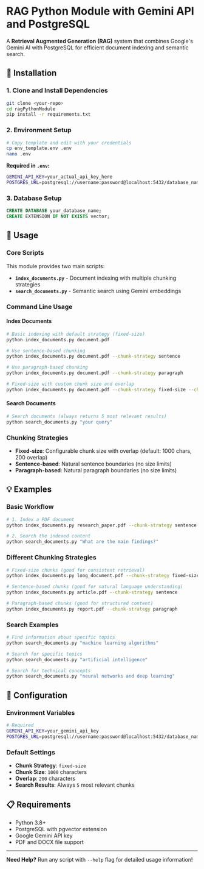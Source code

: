 # RAG Python Module with Gemini API and PostgreSQL

A **Retrieval Augmented Generation (RAG)** system that combines Google's Gemini AI with PostgreSQL for efficient document indexing and semantic search.

## 🚀 **Installation**

### 1. **Clone and Install Dependencies**
```bash
git clone <your-repo>
cd ragPythonModule
pip install -r requirements.txt
```

### 2. **Environment Setup**
```bash
# Copy template and edit with your credentials
cp env_template.env .env
nano .env
```

**Required in `.env`:**
```bash
GEMINI_API_KEY=your_actual_api_key_here
POSTGRES_URL=postgresql://username:password@localhost:5432/database_name
```

### 3. **Database Setup**
```sql
CREATE DATABASE your_database_name;
CREATE EXTENSION IF NOT EXISTS vector;
```

## 📖 **Usage**

### **Core Scripts**

This module provides two main scripts:

- **`index_documents.py`** - Document indexing with multiple chunking strategies
- **`search_documents.py`** - Semantic search using Gemini embeddings

### **Command Line Usage**

#### **Index Documents**
```bash
# Basic indexing with default strategy (fixed-size)
python index_documents.py document.pdf

# Use sentence-based chunking
python index_documents.py document.pdf --chunk-strategy sentence

# Use paragraph-based chunking
python index_documents.py document.pdf --chunk-strategy paragraph

# Fixed-size with custom chunk size and overlap
python index_documents.py document.pdf --chunk-strategy fixed-size --chunk-size 800 --overlap 150
```

#### **Search Documents**
```bash
# Search documents (always returns 5 most relevant results)
python search_documents.py "your query"
```

### **Chunking Strategies**

- **Fixed-size**: Configurable chunk size with overlap (default: 1000 chars, 200 overlap)
- **Sentence-based**: Natural sentence boundaries (no size limits)
- **Paragraph-based**: Natural paragraph boundaries (no size limits)

## 💡 **Examples**

### **Basic Workflow**
```bash
# 1. Index a PDF document
python index_documents.py research_paper.pdf --chunk-strategy sentence

# 2. Search the indexed content
python search_documents.py "What are the main findings?"
```

### **Different Chunking Strategies**
```bash
# Fixed-size chunks (good for consistent retrieval)
python index_documents.py long_document.pdf --chunk-strategy fixed-size --chunk-size 500 --overlap 100

# Sentence-based chunks (good for natural language understanding)
python index_documents.py article.pdf --chunk-strategy sentence

# Paragraph-based chunks (good for structured content)
python index_documents.py report.pdf --chunk-strategy paragraph
```

### **Search Examples**
```bash
# Find information about specific topics
python search_documents.py "machine learning algorithms"

# Search for specific topics
python search_documents.py "artificial intelligence"

# Search for technical concepts
python search_documents.py "neural networks and deep learning"
```

## 🔧 **Configuration**

### **Environment Variables**
```bash
# Required
GEMINI_API_KEY=your_gemini_api_key
POSTGRES_URL=postgresql://username:password@localhost:5432/database_name
```

### **Default Settings**
- **Chunk Strategy**: `fixed-size`
- **Chunk Size**: `1000` characters
- **Overlap**: `200` characters
- **Search Results**: Always `5` most relevant chunks

## 📋 **Requirements**

- Python 3.8+
- PostgreSQL with pgvector extension
- Google Gemini API key
- PDF and DOCX file support

---

**Need Help?** Run any script with `--help` flag for detailed usage information!
